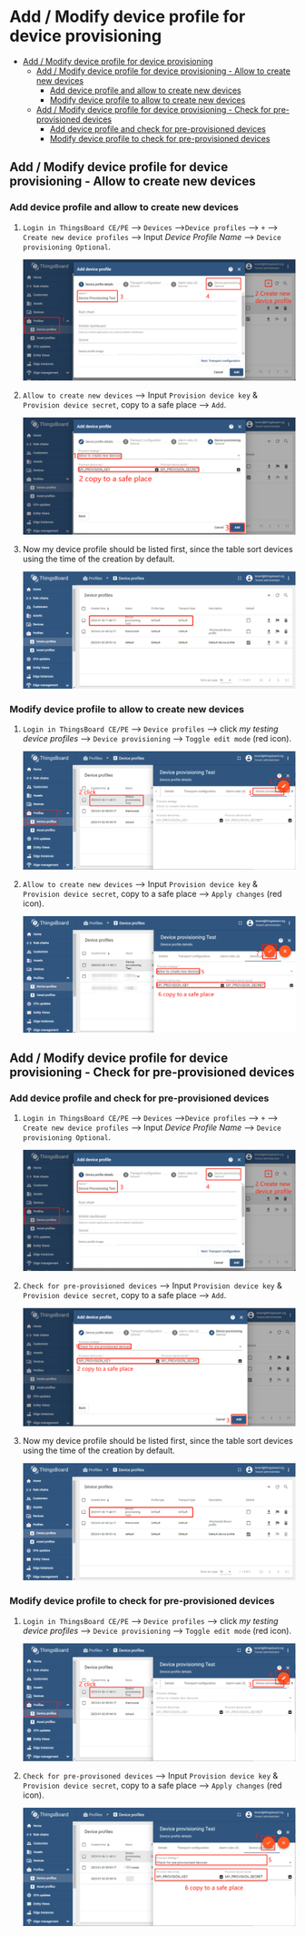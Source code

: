 # Add / Modify device profile for device provisioning

- [Add / Modify device profile for device provisioning](#add--modify-device-profile-for-device-provisioning)
  - [Add / Modify device profile for device provisioning - Allow to create new devices](#add--modify-device-profile-for-device-provisioning---allow-to-create-new-devices)
    - [Add device profile and allow to create new devices](#add-device-profile-and-allow-to-create-new-devices)
    - [Modify device profile to allow to create new devices](#modify-device-profile-to-allow-to-create-new-devices)
  - [Add / Modify device profile for device provisioning - Check for pre-provisioned devices](#add--modify-device-profile-for-device-provisioning---check-for-pre-provisioned-devices)
    - [Add device profile and check for pre-provisioned devices](#add-device-profile-and-check-for-pre-provisioned-devices)
    - [Modify device profile to check for pre-provisioned devices](#modify-device-profile-to-check-for-pre-provisioned-devices)


## Add / Modify device profile for device provisioning - Allow to create new devices

### Add device profile and allow to create new devices

1. `Login in ThingsBoard CE/PE` --> `Devices` -->`Device profiles` --> `+`  --> `Create new device profiles` --> Input *Device Profile Name* --> `Device provisioning Optional`.

    ![image](images/add_or_modify_device_profile_for_device_provisioning/add-device-profile-1.png)

1. `Allow to create new devices` --> Input `Provision device key` & `Provision device secret`, copy to a safe place --> `Add`.

    ![image](images/add_or_modify_device_profile_for_device_provisioning/add-device-profile-and-allow-to-create-new-devices-2.png)

1. Now my device profile should be listed first, since the table sort devices using the time of the creation by default.

    ![image](images/add_or_modify_device_profile_for_device_provisioning/add-device-profile-3.png)

### Modify device profile to allow to create new devices

1. `Login in ThingsBoard CE/PE` --> `Device profiles` --> click *my testing device profiles*  --> `Device provisioning` --> `Toggle edit mode` (red icon).

    ![image](images/add_or_modify_device_profile_for_device_provisioning/modify-device-profile-1.png)

1. `Allow to create new devices` --> Input `Provision device key` & `Provision device secret`, copy to a safe place --> `Apply changes` (red icon).

    ![image](images/add_or_modify_device_profile_for_device_provisioning/modify-device-profile-to-allow-to-create-new-devices-2.png)


## Add / Modify device profile for device provisioning - Check for pre-provisioned devices

### Add device profile and check for pre-provisioned devices

1. `Login in ThingsBoard CE/PE` --> `Devices` -->`Device profiles` --> `+`  --> `Create new device profiles` --> Input *Device Profile Name* --> `Device provisioning Optional`.

    ![image](images/add_or_modify_device_profile_for_device_provisioning/add-device-profile-1.png)

1. `Check for pre-provisioned devices` --> Input `Provision device key` & `Provision device secret`, copy to a safe place --> `Add`.

    ![image](images/add_or_modify_device_profile_for_device_provisioning/add-device-profile-and-check-for-pre-provisioned-devices-2.png)

1. Now my device profile should be listed first, since the table sort devices using the time of the creation by default.

    ![image](images/add_or_modify_device_profile_for_device_provisioning/add-device-profile-3.png)


### Modify device profile to check for pre-provisioned devices

1. `Login in ThingsBoard CE/PE` --> `Device profiles` --> click *my testing device profiles*  --> `Device provisioning` --> `Toggle edit mode` (red icon).

    ![image](images/add_or_modify_device_profile_for_device_provisioning/modify-device-profile-1.png)

1. `Check for pre-provisoned devices` --> Input `Provision device key` & `Provision device secret`, copy to a safe place --> `Apply changes` (red icon).

    ![image](images/add_or_modify_device_profile_for_device_provisioning/modify-device-profile-to-check-for-pre-provisioned-devices-2.png)